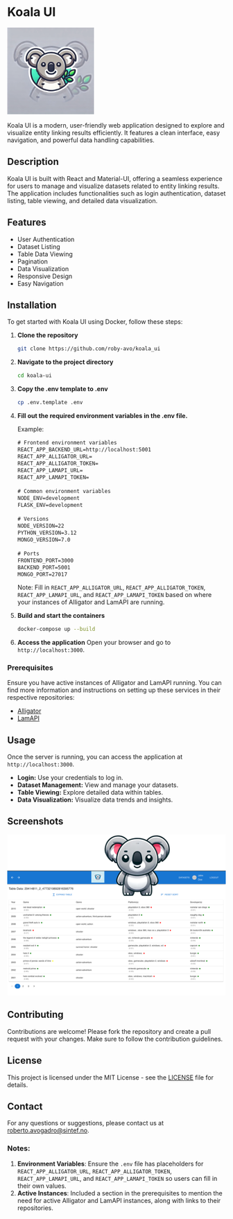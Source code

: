 # Koala UI

<img src="./frontend/src/assets/images/koala_logo.png" alt="Koala Logo" width="200" height="200">

Koala UI is a modern, user-friendly web application designed to explore and visualize entity linking results efficiently. It features a clean interface, easy navigation, and powerful data handling capabilities.

## Description

Koala UI is built with React and Material-UI, offering a seamless experience for users to manage and visualize datasets related to entity linking results. The application includes functionalities such as login authentication, dataset listing, table viewing, and detailed data visualization.

## Features

- User Authentication
- Dataset Listing
- Table Data Viewing
- Pagination
- Data Visualization
- Responsive Design
- Easy Navigation

## Installation

To get started with Koala UI using Docker, follow these steps:

1. **Clone the repository**
   ```bash
   git clone https://github.com/roby-avo/koala_ui
   ```

2. **Navigate to the project directory**
   ```bash
   cd koala-ui
   ```

3. **Copy the .env template to .env**
   ```bash
   cp .env.template .env
   ```

4. **Fill out the required environment variables in the .env file.**

   Example:
   ```env
   # Frontend environment variables
   REACT_APP_BACKEND_URL=http://localhost:5001
   REACT_APP_ALLIGATOR_URL=
   REACT_APP_ALLIGATOR_TOKEN=
   REACT_APP_LAMAPI_URL=
   REACT_APP_LAMAPI_TOKEN=

   # Common environment variables
   NODE_ENV=development
   FLASK_ENV=development

   # Versions
   NODE_VERSION=22
   PYTHON_VERSION=3.12
   MONGO_VERSION=7.0

   # Ports
   FRONTEND_PORT=3000
   BACKEND_PORT=5001
   MONGO_PORT=27017
   ```

   Note: Fill in `REACT_APP_ALLIGATOR_URL`, `REACT_APP_ALLIGATOR_TOKEN`, `REACT_APP_LAMAPI_URL`, and `REACT_APP_LAMAPI_TOKEN` based on where your instances of Alligator and LamAPI are running.

5. **Build and start the containers**
   ```bash
   docker-compose up --build
   ```

6. **Access the application**
   Open your browser and go to `http://localhost:3000`.

### Prerequisites

Ensure you have active instances of Alligator and LamAPI running. You can find more information and instructions on setting up these services in their respective repositories:
- [Alligator](https://github.com/roby-avo/alligator)
- [LamAPI](https://github.com/roby-avo/lamapi)

## Usage

Once the server is running, you can access the application at `http://localhost:3000`. 

- **Login:** Use your credentials to log in.
- **Dataset Management:** View and manage your datasets.
- **Table Viewing:** Explore detailed data within tables.
- **Data Visualization:** Visualize data trends and insights.

## Screenshots

![Main Interface](./frontend/src/assets/images/combined_splash_screen.png)

## Contributing

Contributions are welcome! Please fork the repository and create a pull request with your changes. Make sure to follow the contribution guidelines.

## License

This project is licensed under the MIT License - see the [LICENSE](LICENSE) file for details.

## Contact

For any questions or suggestions, please contact us at [roberto.avogadro@sintef.no](mailto:roberto.avogadro@sintef.no).

### Notes:
1. **Environment Variables**: Ensure the `.env` file has placeholders for `REACT_APP_ALLIGATOR_URL`, `REACT_APP_ALLIGATOR_TOKEN`, `REACT_APP_LAMAPI_URL`, and `REACT_APP_LAMAPI_TOKEN` so users can fill in their own values.
2. **Active Instances**: Included a section in the prerequisites to mention the need for active Alligator and LamAPI instances, along with links to their repositories.
